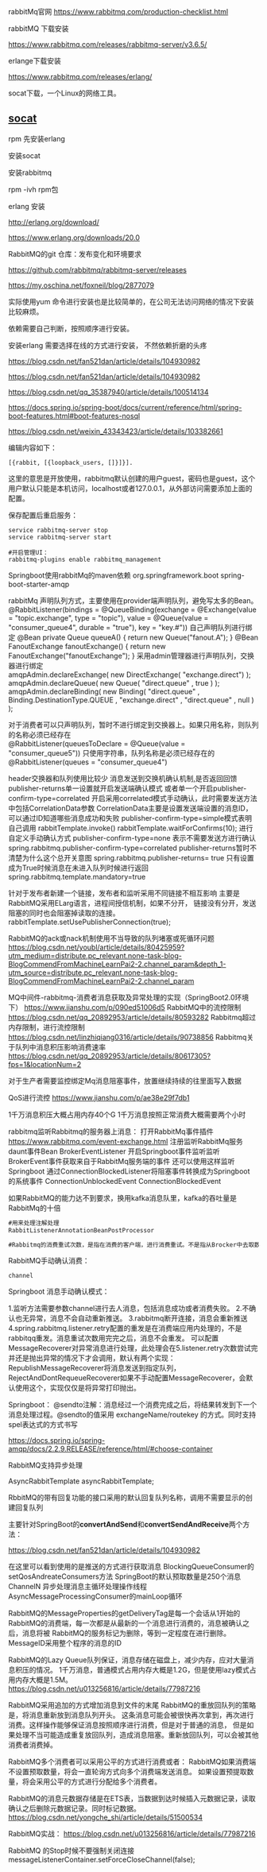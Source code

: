 
rabbitMq官网
https://www.rabbitmq.com/production-checklist.html

rabbitMQ 下载安装

https://www.rabbitmq.com/releases/rabbitmq-server/v3.6.5/

erlange下载安装

https://www.rabbitmq.com/releases/erlang/

socat下载，一个Linux的网络工具。

## [socat](http://repo.iotti.biz/CentOS/7/x86_64/socat-1.7.3.2-5.el7.lux.x86_64.rpm)

rpm   先安装erlang

安装socat

安装rabbitmq

rpm -ivh rpm包



erlang 安装

http://erlang.org/download/

https://www.erlang.org/downloads/20.0

RabbitMQ的git 仓库：发布变化和环境要求

https://github.com/rabbitmq/rabbitmq-server/releases



https://my.oschina.net/foxneil/blog/2877079

实际使用yum 命令进行安装也是比较简单的，在公司无法访问网络的情况下安装比较麻烦。

依赖需要自己判断，按照顺序进行安装。



安装erlang 需要选择在线的方式进行安装， 不然依赖折磨的头疼

https://blog.csdn.net/fan521dan/article/details/104930982

https://blog.csdn.net/fan521dan/article/details/104930982

https://blog.csdn.net/qq_35387940/article/details/100514134

https://docs.spring.io/spring-boot/docs/current/reference/html/spring-boot-features.html#boot-features-nosql

https://blog.csdn.net/weixin_43343423/article/details/103382661





编辑内容如下：

```
[{rabbit, [{loopback_users, []}]}].
```

这里的意思是开放使用，rabbitmq默认创建的用户guest，密码也是guest，这个用户默认只能是本机访问，localhost或者127.0.0.1，从外部访问需要添加上面的配置。

保存配置后重启服务：

```
service rabbitmq-server stop
service rabbitmq-server start
```

```
#开启管理UI：
rabbitmq-plugins enable rabbitmq_management
```

Springboot使用rabbitMq的maven依赖
<dependency>
			<groupId>org.springframework.boot</groupId>
			<artifactId>spring-boot-starter-amqp</artifactId>
		</dependency>

rabbitMq 声明队列方式，主要使用在provider端声明队列，避免写太多的Bean。
@RabbitListener(bindings = @QueueBinding(exchange =
    @Exchange(value = "topic.exchange", type = "topic"),
            value = @Queue(value = "consumer_queue4", durable = "true"), key = "key.#"))
自己声明队列进行绑定
@Bean
    private Queue queueA() {
        return new Queue("fanout.A");
    } 
@Bean
        FanoutExchange fanoutExchange() {
            return new FanoutExchange("fanoutExchange");
        } 
 采用admin管理器进行声明队列，交换器进行绑定                 
 amqpAdmin.declareExchange( new DirectExchange( "exchange.direct") );           
 amqpAdmin.declareQueue( new Queue( "direct.queue" , true ) );
 amqpAdmin.declareBinding( new Binding( "direct.queue" , Binding.DestinationType.QUEUE , "exchange.direct" , "direct.queue" , null ) );

 对于消费者可以只声明队列，暂时不进行绑定到交换器上。如果只用名称，则队列的名称必须已经存在           
 @RabbitListener(queuesToDeclare = @Queue(value = "consumer_queue5"))
 只使用字符串，队列名称是必须已经存在的
  @RabbitListener(queues = "consumer_queue4")


 header交换器和队列使用比较少
 消息发送到交换机确认机制,是否返回回馈
 publisher-returns单一设置就开启发送端确认模式
 或者单一个开启publisher-confirm-type=correlated
开启采用correlated模式手动确认，此时需要发送方法中包括CorrelationData参数
  CorrelationData主要是设置发送端设置的消息ID，可以通过ID知道哪些消息成功和失败
  publisher-confirm-type=simple模式表明自己调用
    rabbitTemplate.invoke()
    rabbitTemplate.waitForConfirms(10);
  进行自定义手动确认方式
  publisher-confirm-type=none 表示不需要发送方进行确认
  spring.rabbitmq.publisher-confirm-type=correlated
  publisher-returns暂时不清楚为什么这个总开关意图
  spring.rabbitmq.publisher-returns= true
  只有设置成为True时候消息在未进入队列时候进行返回
  spring.rabbitmq.template.mandatory=true


 针对于发布者新建一个链接，发布者和监听采用不同链接不相互影响
 主要是RabbitMQ采用ELarg语言，进程间授信机制，如果不分开，
 链接没有分开，发送阻塞的同时也会阻塞掉读取的连接。
 rabbitTemplate.setUsePublisherConnection(true);

RabbitMQ的ack或nack机制使用不当导致的队列堵塞或死循环问题
https://blog.csdn.net/youbl/article/details/80425959?utm_medium=distribute.pc_relevant.none-task-blog-BlogCommendFromMachineLearnPai2-2.channel_param&depth_1-utm_source=distribute.pc_relevant.none-task-blog-BlogCommendFromMachineLearnPai2-2.channel_param

MQ中间件-rabbitmq-消费者消息获取及异常处理的实现（SpringBoot2.0环境下）
https://www.jianshu.com/p/090ed51006d5
RabbitMQ中的流控限制
https://blog.csdn.net/qq_20892953/article/details/80593282
Rabbitmq超过内存限制，进行流控限制
https://blog.csdn.net/linzhiqiang0316/article/details/90738856
Rabbitmq关于队列中消息积压影响消费速率
https://blog.csdn.net/qq_20892953/article/details/80617305?fps=1&locationNum=2

对于生产者需要监控绑定Mq消息阻塞事件，放置继续持续的往里面写入数据

QoS进行流控
https://www.jianshu.com/p/ae38e29f7db1

1千万消息积压大概占用内存40个G
1千万消息按照正常消费大概需要两个小时

rabbitmq监听Rabbitmq的服务器上消息：
打开RabbitMq事件插件
https://www.rabbitmq.com/event-exchange.html
注册监听RabbitMq服务daunt事件Bean
BrokerEventListener
开启Springboot事件监听监听BrokerEvent事件获取来自于RabbitMq服务端的事件
还可以使用这样监听
Springboot 通过ConnectionBlockedListener将阻塞事件转换成为Springboot 的系统事件
ConnectionUnblockedEvent
ConnectionBlockedEvent

如果RabbitMQ的能力达不到要求，换用kafka消息队里，kafka的吞吐量是RabbitMq的十倍





```java
#用来处理注解处理
RabbitListenerAnnotationBeanPostProcessor

#Rabbitmq的消费重试次数，是指在消费的客户端，进行消费重试。不是指从Brocker中去取数据

```



RabbitMQ手动确认消费：

```
channel
```





Springboot 消息手动确认模式：

1.监听方法需要参数channel进行去人消息，包括消息成功或者消费失败。
2.不确认也无异常，消息不会自动重新推送。
3.rabbitmq断开连接，消息会重新推送
4.spring.rabbitmq.listener.retry配置的重发是在消费端应用内处理的，不是rabbitqq重发。消息重试次数用完完之后，消息不会重发。
可以配置MessageRecoverer对异常消息进行处理，此处理会在5.listener.retry次数尝试完并还是抛出异常的情况下才会调用，默认有两个实现：RepublishMessageRecoverer将消息发送到指定队列，RejectAndDontRequeueRecoverer如果不手动配置MessageRecoverer，会默认使用这个，实现仅仅是将异常打印抛出。


Springboot：
@sendto注解：消息经过一个消费完成之后，将结果转发到下一个消息处理过程。@sendto的值采用 exchangeName/routekey 的方式。同时支持spel表达式的方式书写

https://docs.spring.io/spring-amqp/docs/2.2.9.RELEASE/reference/html/#choose-container

RabbitMQ支持异步处理

AsyncRabbitTemplate asyncRabbitTemplate;


RbbitMQ的带有回复功能的接口采用的默认回复队列名称，调用不需要显示的创建回复队列

主要针对SpringBoot的**convertAndSend**和**convertSendAndReceive**两个方法：

https://blog.csdn.net/fan521dan/article/details/104930982

在这里可以看到使用的是推送的方式进行获取消息
BlockingQueueConsumer的setQosAndreateConsumers方法
SpringBoot的默认预取数量是250个消息
ChannelN
异步处理消息主循环处理操作线程
AsyncMessageProcessingConsumer的mainLoop循环

RabbitMQ的MessageProperties的getDeliveryTag是每一个会话从1开始的
RabbitMQ的消费端，每一次都是从最新的一个消息进行消费的，消息被确认之后，消息将被
RabbitMQ的服务标记为删除，等到一定程度在进行删除。
MessageID采用整个程序的消息的ID


RabbitMQ的Lazy Queue队列保证，消息存储在磁盘上，减少内存，应对大量消息积压的情况。
1千万消息，普通模式占用内存大概是1.2G，但是使用lazy模式占用内存大概是1.5M。
https://blog.csdn.net/u013256816/article/details/77987216


RabbitMQ采用追加的方式增加消息到文件的末尾
RabbitMQ的重放回队列的策略是，将消息重新放到消息队列开头。
这条消息可能会被很快再次拿到，再次进行消费。这样操作能够保证消息按照顺序进行消费，但是对于普通的消息，
但是如果处理不当可能造成重复放回队列，造成消息阻塞。重新放回队列，可以会被其他消费者消费掉。

RabbitMQ多个消费者可以采用公平的方式进行消费或者：
RabbitMQ如果消费端不设置预取数量，将会一直轮询方式向多个消费端发送消息。
如果设置预提取数量，将会采用公平的方式进行分配给多个消费者。

RabbitMQ的消息元数据存储是在ETS表，当数据到达时候插入元数据记录，读取确认之后删除元数据记录。同时标记数据。
https://blog.csdn.net/yongche_shi/article/details/51500534

RabbitMQ实战：
https://blog.csdn.net/u013256816/article/details/77987216


RabbitMQ 的Stop时候不要强制关闭连接
messageListenerContainer.setForceCloseChannel(false);